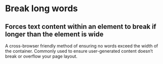 # Break long words

## Forces text content within an element to break if longer than the element is wide

A cross-browser friendly method of ensuring no words exceed the width of the container. Commonly used to ensure user-generated content doesn’t break or overflow your page layout.
